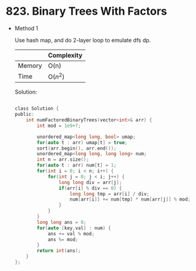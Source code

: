 # 823. Binary Trees With Factors 
- Method 1

    Use hash map, and do 2-layer loop to emulate dfs dp.

    | |   Complexity  |
    | ----------- | ----------- | 
    |  Memory     | O(n) | 
    |      Time       |  O($n^2$) | 


    Solution:

    ``` h

    class Solution {
    public:
        int numFactoredBinaryTrees(vector<int>& arr) {
            int mod = 1e9+7;

            unordered_map<long long, bool> umap;
            for(auto t : arr) umap[t] = true;
            sort(arr.begin(), arr.end());
            unordered_map<long long, long long> num;
            int n = arr.size();
            for(auto t : arr) num[t] = 1;
            for(int i = 0; i < n; i++) {
                for(int j = 0; j < i; j++) {
                    long long div = arr[j];
                    if(arr[i] % div == 0) {
                        long long tmp = arr[i] / div;
                        num[arr[i]] += num[tmp] * num[arr[j]] % mod;
                    }
                }
            }
            long long ans = 0;
            for(auto [key,val] : num) {
                ans += val % mod;
                ans %= mod;
            } 
            return int(ans);
        }
    };

    ```

<!-- - Method 2

    This is another method.

    | |   Complexity  |
    | ----------- | ----------- | 
    |  Memory     | O(n) | 
    |      Time       |  O(n) | 


    Solution:

    ``` h



    ```

- Additional Knowledge:
       
    Here are some additional knowledge.



<br> -->